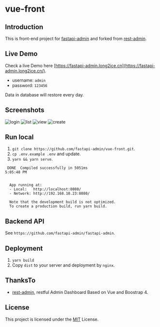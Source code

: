 # vue-front

## Introduction

This is front-end project for [fastapi-admin](https://github.com/long2ice/fastapi-admi) and forked from [rest-admin](https://github.com/wxs77577/rest-admin).

## Live Demo

Check a live Demo here [https://fastapi-admin.long2ice.cn](https://fastapi-admin.long2ice.cn/).

- username: `admin`
- password: `123456`

Data in database will restore every day.

## Screenshots

![login](https://github.com/fastapi-admin/vue-front/raw/master/screenshots/login.png)
![list](https://github.com/fastapi-admin/vue-front/raw/master/screenshots/list.png)
![view](https://github.com/fastapi-admin/vue-front/raw/master/screenshots/view.png)
![create](https://github.com/fastapi-admin/vue-front/raw/master/screenshots/create.png)

## Run local

1. `git clone https://github.com/fastapi-admin/vue-front.git`.
2. `cp .env.example .env` and update.
3. `yarn && yarn serve`.

```log
 DONE  Compiled successfully in 5051ms                                                                                                                                          5:05:48 PM


  App running at:
  - Local:   http://localhost:8080/
  - Network: http://192.168.10.23:8080/

  Note that the development build is not optimized.
  To create a production build, run yarn build.

```

## Backend API

See `https://github.com/fastapi-admin/fastapi-admin`.

## Deployment

1. `yarn build`
2. Copy `dist` to your server and deployment by `nginx`.

## ThanksTo

- [rest-admin](https://github.com/wxs77577/rest-admin), restful Admin Dashboard Based on Vue and Boostrap 4.

## License

This project is licensed under the [MIT](https://github.com/fastapi-admin/vue-front/blob/master/LICENSE) License.
